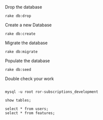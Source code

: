 
Drop the database

```
rake db:drop
```

Create a new Database

```
rake db:create 
```

Migrate the database 

```
rake db:migrate
```

Populate the database
```
rake db:seed
```

Double check your work
```

mysql -u root ror-subscriptions_development

show tables;

select * from users;
select * from features;
```


